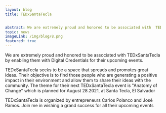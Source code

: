 ```yaml
---
layout: blog
title: TEDxSantaTecla


abstract: We are extremely proud and honored to be associated with  TEDxSantaTecla 
topic: news
imageLink: /img/blog/8.png
featured: true
---
```

We are extremely proud and honored to be associated with  TEDxSantaTecla by enabling them with Digital Credentials for their upcoming events.

TEDxSantaTecla seeks to be a space that spreads and promotes great ideas. Their objective is to find those people who are generating a positive impact in their environment and allow them to share their ideas with the community. The theme for their next TEDxSantaTecla event is "Anatomy of Change" which is planned for August 28.2021, at Santa Tecla, El Salvador

TEDxSantaTecla is organized by entrepreneurs Carlos Polanco and José Ramos. Join me in wishing a grand success for all their upcoming events 
